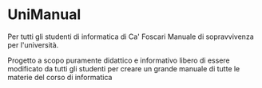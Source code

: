 # UniManual

Per tutti gli studenti di informatica di Ca' Foscari
Manuale di sopravvivenza per l'università.

Progetto a scopo puramente didattico e informativo
libero di essere modificato da tutti gli studenti per creare
un grande manuale di tutte le materie del corso di informatica

